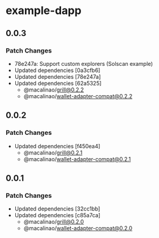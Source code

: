 # example-dapp

## 0.0.3

### Patch Changes

- 78e247a: Support custom explorers (Solscan example)
- Updated dependencies [0a3cfb6]
- Updated dependencies [78e247a]
- Updated dependencies [62a5325]
  - @macalinao/grill@0.2.2
  - @macalinao/wallet-adapter-compat@0.2.2

## 0.0.2

### Patch Changes

- Updated dependencies [f450ea4]
  - @macalinao/grill@0.2.1
  - @macalinao/wallet-adapter-compat@0.2.1

## 0.0.1

### Patch Changes

- Updated dependencies [32cc1bb]
- Updated dependencies [c85a7ca]
  - @macalinao/grill@0.2.0
  - @macalinao/wallet-adapter-compat@0.2.0
